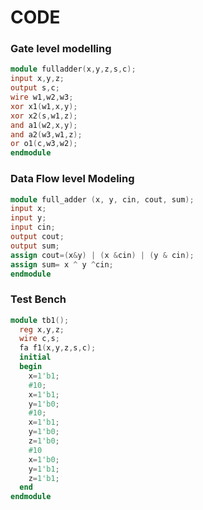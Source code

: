 # CODE
### Gate level modelling
```Verilog
module fulladder(x,y,z,s,c);
input x,y,z;
output s,c;
wire w1,w2,w3;
xor x1(w1,x,y);
xor x2(s,w1,z);
and a1(w2,x,y);
and a2(w3,w1,z);
or o1(c,w3,w2);
endmodule
```
### Data Flow level Modeling
```Verilog
module full_adder (x, y, cin, cout, sum); 
input x; 
input y; 
input cin; 
output cout; 
output sum; 
assign cout=(x&y) | (x &cin) | (y & cin); 
assign sum= x ^ y ^cin; 
endmodule
```
### Test Bench
``` Verilog
module tb1();
  reg x,y,z;
  wire c,s;
  fa f1(x,y,z,s,c);
  initial 
  begin
    x=1'b1;
    #10;
    x=1'b1;
    y=1'b0;
    #10;
    x=1'b1;
    y=1'b0;
    z=1'b0;
    #10
    x=1'b0;
    y=1'b1;
    z=1'b1;
  end 
endmodule
```

